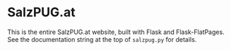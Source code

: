 SalzPUG.at
==========

This is the entire SalzPUG.at website, built with Flask and Flask-FlatPages.
See the documentation string at the top of `salzpug.py` for details.
